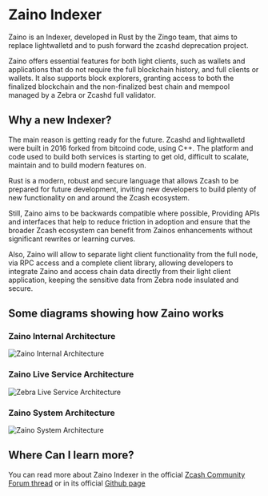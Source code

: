 # Zaino Indexer

Zaino is an Indexer, developed in Rust by the Zingo team, that aims to replace lightwalletd and to push forward the zcashd deprecation project.

Zaino offers essential features for both light clients, such as wallets and applications that do not require the full blockchain history, and full clients or wallets. It also supports block explorers, granting access to both the finalized blockchain and the non-finalized best chain and mempool managed by a Zebra or Zcashd full validator.

## Why a new Indexer?

The main reason is getting ready for the future. Zcashd and lightwalletd were built in 2016 forked from bitcoind code, using C++. The platform and code used to build both services is starting to get old, difficult to scalate, maintain and to build modern features on.

Rust is a modern, robust and secure language that allows Zcash to be prepared for future development, inviting new developers to build plenty of new functionality on and around the Zcash ecosystem.

Still, Zaino aims to be backwards compatible where possible, Providing APIs and interfaces that help to reduce friction in adoption and ensure that the broader Zcash ecosystem can benefit from Zainos enhancements without significant rewrites or learning curves.

Also, Zaino will allow to separate light client functionality from the full node, via RPC access and a complete client library, allowing developers to integrate Zaino and access chain data directly from their light client application, keeping the sensitive data from Zebra node insulated and secure.

## Some diagrams showing how Zaino works

### Zaino Internal Architecture
![Zaino Internal Architecture](https://github.com/user-attachments/assets/b5e32edf-a770-467c-94a1-37b24d7f67b5)

### Zaino Live Service Architecture
![Zebra Live Service Architecture](https://github.com/user-attachments/assets/b7cf6ef2-12c0-46b1-adb4-cb4aca590e2c)

### Zaino System Architecture
![Zaino System Architecture](https://github.com/user-attachments/assets/b5a1f8be-6a23-42ad-be8a-08b8d67d1b88)



## Where Can I learn more?
You can read more about Zaino Indexer in the official [Zcash Community Forum thread](https://forum.zcashcommunity.com/t/zingo-labs-accelerates-zcashd-deprecation/48545/38) or in its official [Github page](https://github.com/zingolabs/zaino)
